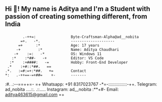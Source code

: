 <h2 align="left">Hi 👋! My name is Aditya and I'm a Student with passion of creating something different, from India</h2>

###
            .-++=:                Byte-Craftsman-Alpha@ad__nobita
           =+.   -*.              --------------------
          =+      :*              Age: 17 years
         -+        :*             Name: Aditya Chaudhari
        -+    :=:   -*            OS: Windows 11
       :*    :*##-   -+           Editor: VS Code
      :*    :+####:   -=          Hobby: Front-End Developer
     .*    :+#::*##.   ==         
    .*.   :=#:=+:*##.   +=        Contact
    *:   .-++==-=+##=    +-       -------
   :#.    .:--==++=-     =+       Whatsapp: +91 8317023767
    -*=-:::::::::::::::-++.       Telegram: ad_nobita
       ....::.  .::.....          Instagram: ad__nobita
            :**+#-                Email: aditya463615@gmail.com
              =+                  
              
